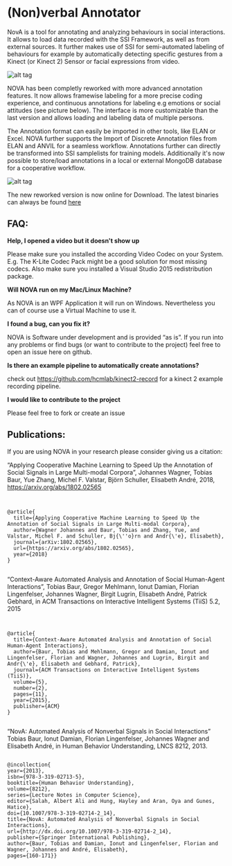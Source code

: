 # (Non)verbal Annotator
NovA is a tool for annotating and analyzing behaviours in social interactions. It allows to load data recorded with the SSI Framework, as well as from external sources. It further makes use of SSI for semi-automated labeling of behaviours for example by automatically detecting specific gestures from a Kinect (or Kinect 2) Sensor or facial expressions from video.


![alt tag](http://hcm-lab.de/projects/ssi/wp-content/uploads/2018/02/nova.png)


NOVA has been completly reworked with more advanced annotation features. It now allows framewise labeling for a more precise coding experience, and continuous annotations for labeling e.g emotions or social attitudes (see picture below). The interface is more customizable than the last version and allows loading and labeling data of multiple persons.

The Annotation format can easily be imported in other tools, like ELAN or Excel. NOVA further supports the Import of Discrete Annotation files from ELAN and ANVIL for a seamless workflow. Annotations further can directly be transformed into SSI samplelists for training models.
Additionally it's now possible to store/load annotations in a local or external MongoDB database for a cooperative workflow. 

![alt tag](http://hcm-lab.de/projects/ssi/wp-content/uploads/2018/02/novacml.png)

The new reworked version is now online for Download.
The latest binaries can always be found [here](https://github.com/tobiasbaur/nova/releases) 

## FAQ:


<strong>Help, I opened a video but it doesn't show up</strong>

Please make sure you installed the according Video Codec on your System. E.g. The K-Lite Codec Pack might be a good solution for most missing codecs. Also make sure you installed a Visual Studio 2015 redistribution package.

<strong>Will NOVA run on my Mac/Linux Machine?</strong>

As NOVA is an WPF Application it will run on Windows. Nevertheless you can of course use a Virtual Machine to use it.

<strong>I found a bug, can you fix it?</strong>

NOVA is  Software under development and is provided “as is”. If you run into any problems or find bugs (or want to contribute to the project) feel free to open an issue here on github.

<strong>Is there an example pipeline to automatically create annotations?</strong>

check out https://github.com/hcmlab/kinect2-record for a kinect 2 example recording pipeline.

<strong>I would like to contribute to the project</strong>

Please feel free to fork or create an issue



## Publications:

If you are using NOVA in your research please consider giving us a citation:


 “Applying Cooperative Machine Learning to Speed Up the Annotation of Social Signals in Large Multi-modal Corpora”, Johannes Wagner, Tobias Baur, Yue Zhang, Michel F. Valstar, Björn Schuller, Elisabeth André, 2018, https://arxiv.org/abs/1802.02565

<pre><code>

@article{
  title={Applying Cooperative Machine Learning to Speed Up the Annotation of Social Signals in Large Multi-modal Corpora},
  author={Wagner Johannes and Baur, Tobias and Zhang, Yue, and Valstar, Michel F. and Schuller, Bj{\''o}rn and Andr{\'e}, Elisabeth},
  journal={arXiv:1802.02565},
  url={https://arxiv.org/abs/1802.02565},
  year={2018}  
}
  
</code></pre>



 “Context-Aware Automated Analysis and Annotation of Social Human-Agent Interactions”, Tobias Baur, Gregor Mehlmann, Ionut Damian, Florian Lingenfelser, Johannes Wagner, Birgit Lugrin, Elisabeth André, Patrick Gebhard, in ACM Transactions on Interactive Intelligent Systems (TiiS) 5.2, 2015

<pre><code>

@article{
  title={Context-Aware Automated Analysis and Annotation of Social Human-Agent Interactions},
  author={Baur, Tobias and Mehlmann, Gregor and Damian, Ionut and Lingenfelser, Florian and Wagner, Johannes and Lugrin, Birgit and Andr{\'e}, Elisabeth and Gebhard, Patrick},
  journal={ACM Transactions on Interactive Intelligent Systems (TiiS)},
  volume={5},
  number={2},
  pages={11},
  year={2015},
  publisher={ACM}
}

</code></pre>
 “NovA: Automated Analysis of Nonverbal Signals in Social Interactions” Tobias Baur, Ionut Damian, Florian Lingenfelser, Johannes Wagner and Elisabeth André, in Human Behavior Understanding, LNCS 8212, 2013.

<pre><code>
@incollection{
year={2013},
isbn={978-3-319-02713-5},
booktitle={Human Behavior Understanding},
volume={8212},
series={Lecture Notes in Computer Science},
editor={Salah, Albert Ali and Hung, Hayley and Aran, Oya and Gunes, Hatice},
doi={10.1007/978-3-319-02714-2_14},
title={NovA: Automated Analysis of Nonverbal Signals in Social Interactions},
url={http://dx.doi.org/10.1007/978-3-319-02714-2_14},
publisher={Springer International Publishing},
author={Baur, Tobias and Damian, Ionut and Lingenfelser, Florian and Wagner, Johannes and André, Elisabeth},
pages={160-171}}

</code></pre>
